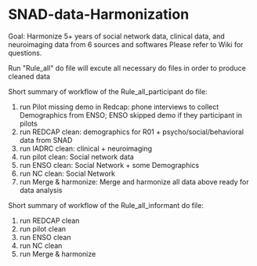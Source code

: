 # SNAD-data-Harmonization

Goal: Harmonize 5+ years of social network data, clinical data, and neuroimaging data from 6 sources and softwares
Please refer to Wiki for questions.

Run "Rule_all" do file will excute all necessary do files in order to produce cleaned data

Short summary of workflow of the Rule_all_participant do file:
1. run Pilot missing demo in Redcap: phone interviews to collect Demographics from ENSO; ENSO skipped demo if they participant in pilots
2. run REDCAP clean: demographics for R01 + psycho/social/behavioral data from SNAD
3. run IADRC clean: clinical + neuroimaging
4. run pilot clean: Social network data
5. run ENSO clean: Social Network + some Demographics
6. run NC clean: Social Network 
7. run Merge & harmonize: Merge and harmonize all data above ready for data analysis 

Short summary of workflow of the Rule_all_informant do file:
1. run REDCAP clean 
2. run pilot clean
3. run ENSO clean
4. run NC clean
5. run Merge & harmonize 
